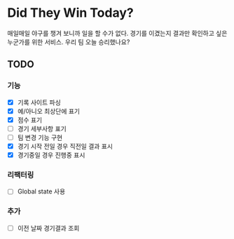 # Did They Win Today?

매일매일 야구를 챙겨 보니까 일을 할 수가 없다. 경기를 이겼는지 결과만 확인하고 싶은 누군가를 위한 서비스. 우리 팀 오늘 승리했나요?

## TODO
### 기능
- [x] 기록 사이트 파싱
- [x] 예/아니오 최상단에 표기
- [x] 점수 표기
- [ ] 경기 세부사항 표기
- [ ] 팀 변경 기능 구현
- [x] 경기 시작 전일 경우 직전일 결과 표시
- [x] 경기중일 경우 진행중 표시

### 리팩터링
- [ ] Global state 사용

### 추가
- [ ] 이전 날짜 경기결과 조회
